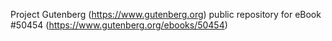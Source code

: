 Project Gutenberg (https://www.gutenberg.org) public repository for
eBook #50454 (https://www.gutenberg.org/ebooks/50454)
